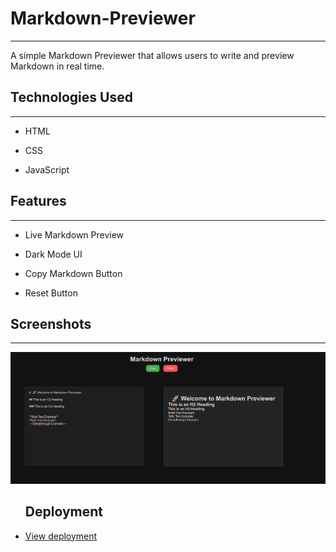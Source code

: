 # Markdown-Previewer

<hr><p>A simple Markdown Previewer that allows users to write and preview Markdown in real time.</p><h2>Technologies Used</h2>
<hr><ul>
<li>HTML</li>
</ul><ul>
<li>CSS</li>
</ul><ul>
<li>JavaScript</li>
</ul><h2>Features</h2>
<hr><ul>
<li>Live Markdown Preview</li>
</ul><ul>
<li>Dark Mode UI</li>
</ul><ul>
<li>Copy Markdown Button</li>
</ul><ul>
<li>Reset Button</li>
</ul><h2>Screenshots</h2>
<hr><p><img src="https://github.com/HsrRaza/Markdown-Previewer/blob/main/Screenshot%20from%202025-03-28%2016-18-12.png" alt=""></p>


<ul><h2>Deployment</h2>
<li>
<a href="https://markedown-preview.netlify.app/" target="_blank">View deployment</a>
</li> </ul>
